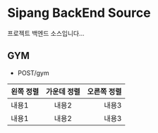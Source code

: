 # Sipang BackEnd Source 
프로젝트 백엔드 소스입니다...

GYM
------------------------
+ POST/gym

|왼쪽 정렬|가운데 정렬|오른쪽 정렬| 
|:---|:---:|---:| 
|내용1|내용2|내용3| 
|내용1|내용2|내용3| 